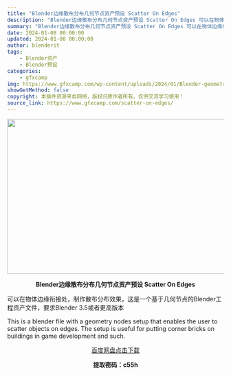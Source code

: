 ```yaml
---
title: "Blender边缘散布分布几何节点资产预设 Scatter On Edges"
description: "Blender边缘散布分布几何节点资产预设 Scatter On Edges 可以在物体边缘衔接处，制作散布分布效果，这是一个基于几何节点的Blender工程资产文件，要求Blender 3.5或者更..."
summary: "Blender边缘散布分布几何节点资产预设 Scatter On Edges 可以在物体边缘衔接处，制作散布分布效果，这是一个基于几何节点的Blender工程资产文件，要求Blender 3.5或者更..."
date: 2024-01-08 00:00:00
updated: 2024-01-08 00:00:00
author: blenderit
tags: 
    - Blender资产
    - Blender预设
categories:
    - gfxcamp
img: https://www.gfxcamp.com/wp-content/uploads/2024/01/Blender-geometry-nodes-scatter-on-edges.jpg
showGetMethod: false
copyright: 本插件资源来自网络，版权归原作者所有，仅供交流学习使用！
source_link: https://www.gfxcamp.com/scatter-on-edges/
---
```

<div><p><img decoding="async" class="aligncenter size-full wp-image-117666" src="https://www.gfxcamp.com/wp-content/uploads/2024/01/Blender-geometry-nodes-scatter-on-edges.jpg" data-src="https://www.gfxcamp.com/wp-content/uploads/2024/01/Blender-geometry-nodes-scatter-on-edges.jpg" alt="" width="640" height="360" data-srcset="https://www.gfxcamp.com/wp-content/uploads/2024/01/Blender-geometry-nodes-scatter-on-edges.jpg 640w, https://www.gfxcamp.com/wp-content/uploads/2024/01/Blender-geometry-nodes-scatter-on-edges-150x84.jpg 150w" data-sizes="(max-width: 640px) 100vw, 640px"></p><p style="text-align: center;"><strong>Blender边缘散布分布几何节点资产预设 Scatter On Edges</strong></p><p data-pm-slice="1 1 []">可以在物体边缘衔接处，制作散布分布效果，这是一个基于几何节点的Blender工程资产文件，要求Blender 3.5或者更高版本</p><p data-pm-slice="1 1 []">This is a blender file with a geometry nodes setup that enables the user to scatter objects on edges. The setup is useful for putting corner bricks on buildings in game development and such.</p><p style="text-align: center;" data-pm-slice="1 1 []"><a class="maxbutton-3 maxbutton maxbutton-baidu" target="_blank" rel="noopener" href="https://pan.baidu.com/s/1BT63N2C4MC1NKOnB1G2PTw?pwd=c55h"><span class="mb-text">百度网盘点击下载</span></a></p><p style="text-align: center;" data-pm-slice="1 1 []"><strong>提取密码：c55h</strong></p></div>